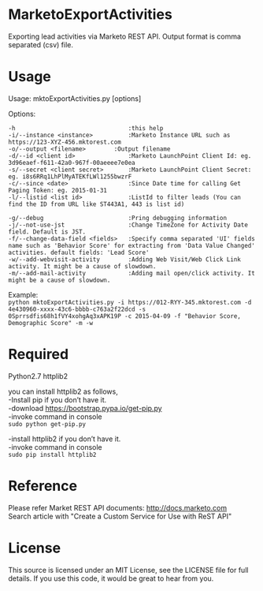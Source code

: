 # MarketoExportActivities
Exporting lead activities via Marketo REST API. Output format is comma separated (csv) file.

# Usage
Usage: mktoExportActivities.py [options]

Options:

  `-h                                :this help`  
  `-i/--instance <instance>          :Marketo Instance URL such as https://123-XYZ-456.mktorest.com`  
  `-o/--output <filename>	     :Output filename`  
  `-d/--id <client id>               :Marketo LaunchPoint Client Id: eg. 3d96eaef-f611-42a0-967f-00aeeee7e0ea`  
  `-s/--secret <client secret>       :Marketo LaunchPoint Client Secret: eg. i8s6RRq1LhPlMyATEKfLWl1255bwzrF`  
  `-c/--since <date>                 :Since Date time for calling Get Paging Token: eg. 2015-01-31`  
  `-l/--listid <list id>             :ListId to filter leads (You can find the ID from URL like ST443A1, 443 is list id)`

  `-g/--debug                        :Pring debugging information`  
  `-j/--not-use-jst                  :Change TimeZone for Activity Date field. Default is JST.`  
  `-f/--change-data-field <fields>   :Specify comma separated 'UI' fields name such as 'Behavior Score' for extracting from 'Data Value Changed' activities. default fields: 'Lead Score'`  
  `-w/--add-webvisit-activity        :Adding Web Visit/Web Click Link activity. It might be a cause of slowdown.`  
  `-m/--add-mail-activity            :Adding mail open/click activity. It might be a cause of slowdown.`  
    
Example:  
`python mktoExportActivities.py -i https://012-RYY-345.mktorest.com -d 4e430960-xxxx-43c6-bbbb-c763a2f22dcd -s 0Sprrsdfis68h1fVY4xohgAq3xAPK19P -c 2015-04-09 -f "Behavior Score, Demographic Score" -m -w`  

# Required
Python2.7
httplib2  

you can install httplib2 as follows,  
-Install pip if you don’t have it.  
-download https://bootstrap.pypa.io/get-pip.py  
-invoke command in console  
     `sudo python get-pip.py`  

-install httplib2 if you don’t have it.  
-invoke command in console  
     `sudo pip install httplib2`  


# Reference
Please refer Market REST API documents: http://docs.marketo.com  
Search article with "Create a Custom Service for Use with ReST API"  


# License
This source is licensed under an MIT License, see the LICENSE file for full details. If you use this code, it would be great to hear from you.
